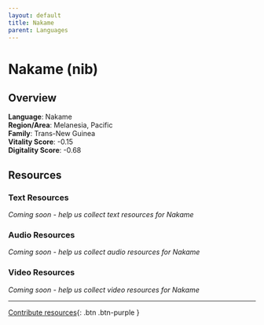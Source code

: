 ```yaml
---
layout: default
title: Nakame
parent: Languages
---
```


# Nakame (nib)

## Overview

**Language**: Nakame  
**Region/Area**: Melanesia, Pacific  
**Family**: Trans-New Guinea  
**Vitality Score**: -0.15  
**Digitality Score**: -0.68  

## Resources

### Text Resources
*Coming soon - help us collect text resources for Nakame*

### Audio Resources
*Coming soon - help us collect audio resources for Nakame*

### Video Resources
*Coming soon - help us collect video resources for Nakame*

---

[Contribute resources](https://fairtrain.github.io/){: .btn .btn-purple }
